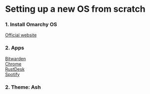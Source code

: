 # Setting up a new OS from scratch

### 1. Install Omarchy OS

[Official website](https://omarchy.org/)

### 2. Apps

[Bitwarden](https://bitwarden.com/download/)\
[Chrome](https://aur.archlinux.org/packages/google-chrome)\
[RustDesk](https://rustdesk.com/docs/en/client/linux/)\
[Spotify](https://wiki.archlinux.org/title/Spotify)

### 2. Theme: Ash
